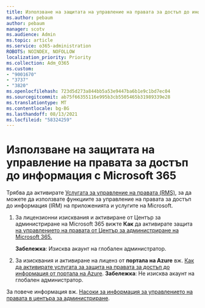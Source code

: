 ```yaml
---
title: Използване на защитата на управление на правата за достъп до информация с Microsoft 365
ms.author: pebaum
author: pebaum
manager: scotv
ms.audience: Admin
ms.topic: article
ms.service: o365-administration
ROBOTS: NOINDEX, NOFOLLOW
localization_priority: Priority
ms.collection: Adm_O365
ms.custom:
- "9001670"
- "3737"
- "3820"
ms.openlocfilehash: 723d5d273a844bb5a53e9447ba6b1e9c1bd7ec04
ms.sourcegitcommit: ab75f66355116e995b3cb5505465b31989339e28
ms.translationtype: MT
ms.contentlocale: bg-BG
ms.lasthandoff: 08/13/2021
ms.locfileid: "58324259"
---
```

# <a name="use-rights-management-protection-with-microsoft-365"></a>Използване на защитата на управление на правата за достъп до информация с Microsoft 365

Трябва да активирате [Услугата за управление на правата (RMS)](https://docs.microsoft.com/azure/information-protection/what-is-azure-rms), за да можете да използвате функциите за управление на правата за достъп до информация (IRM) на приложенията и услугите на Microsoft.

1. За лицензионни изисквания и активиране от Център за администриране на Microsoft 365 вижте **Как** да активирате защита [на управлението на правата от Център за администриране на Microsoft 365.](https://docs.microsoft.com/azure/information-protection/activate-office365) 

    **Забележка**: Изисква акаунт на глобален администратор.

2. За изисквания и активиране на лиценз от **портала на Azure** вж. [Как да активирате услугата за защита на правата за достъп до информация от портала на Azure](https://docs.microsoft.com/azure/information-protection/activate-azure). **Забележка**: Не изисква акаунт на глобален администратор.

За повече информация вж. [Насоки за информация за управлението на правата в центъра за администриране](https://docs.microsoft.com/office365/enterprise/activate-rms-in-office-365).
